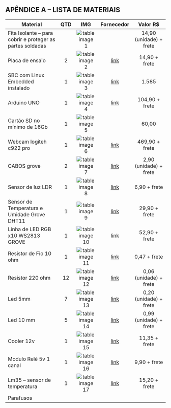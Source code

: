 ## APÊNDICE A – LISTA DE MATERIAIS

**Material** | **QTD** | **IMG** | **Fornecedor** | **Valor R$**
---|:---:|:---:|:---:|:---:
Fita Isolante – para cobrir e proteger as partes soldadas | | ![table image 1](https://user-images.githubusercontent.com/90244580/184217366-fb492fd9-ce43-448b-9e5e-22503ae40b7f.png) | | 14,90 (unidade) + frete 
Placa de ensaio | 2 | ![table image 2](https://user-images.githubusercontent.com/90244580/184217436-46083da1-896c-4b7e-b2c6-38f255a50c3e.png) | [link](https://www.baudaeletronica.com.br/protoboard-400-pontos.html?gclid=CjwKCAjw8sCRBhA6EiwA6_IF4cEV5l5mniLyBm1JD-gw3aV8A_0J2zPvPJ0TJUaMu-efac1_YSmUCBoCl1gQAvD_BwE) | 14,90 + frete
SBC com Linux Embedded instalado | 1 | ![table image 3](https://user-images.githubusercontent.com/90244580/184217505-278ef406-99fa-481a-a5bd-ae799281c561.png) | [link](https://produto.mercadolivre.com.br/MLB-1970374302-raspberry-pi3-model-b-quadcore-ram-wifi-14ghz-pi3-b-plus-_JM?matt_tool=56291529&matt_word=&matt_source=google&matt_campaign_id=14303413604&matt_ad_group_id=133074303519&matt_match_type=&matt_network=g&matt_device=c&matt_creative=584156655498&matt_keyword=&matt_ad_position=&matt_ad_type=pla&matt_merchant_id=142101233&matt_product_id=MLB1970374302&matt_product_partition_id=1413191054866&matt_target_id=aud-395642386021:pla-1413191054866&gclid=CjwKCAjwxOCRBhA8EiwA0X8hi_383t0iLZS-sIilqtl7zexwLdOuWyt0ahA-txpWglQ_9vQRMn4IVRoCCtUQAvD_BwE) | 1.585
Arduino UNO | 1 | ![table image 4](https://user-images.githubusercontent.com/90244580/184217584-0a65d57e-2d99-46a4-8853-f97ab9c81982.png) | [link](https://www.filipeflop.com/produto/placa-uno-r3-cabo-usb-para-arduino/) | 104,90 + frete
Cartão SD no mínimo de 16Gb | 1 | ![table image 5](https://user-images.githubusercontent.com/90244580/184217624-85b834e4-0e07-4a16-bcca-2b81070dd21f.png) | | 60,00
Webcam logiteh c922 pro | 1 | ![table image 6](https://user-images.githubusercontent.com/90244580/184217658-9e550d65-86ec-43dd-aa70-5561789f3f76.png) | [link](https://www.amazon.com.br/Widescreen-Tecnologia-Replacement-Logitech-Equipamentos/dp/B01MTTMPKT/ref=asc_df_B01MTTMPKT/?tag=googleshopp00-20&linkCode=df0&hvadid=379799917910&hvpos=&hvnetw=g&hvrand=6676299814954301536&hvpone=&hvptwo=&hvqmt=&hvdev=c&hvdvcmdl=&hvlocint=&hvlocphy=9102289&hvtargid=pla-405705784464&psc=1) | 469,90 + frete
CABOS grove | 2 | ![table image 7](https://user-images.githubusercontent.com/90244580/184217707-4d3da3af-24eb-440d-8051-d828d6a766d3.png) | [link](https://www.filipeflop.com/produto/cabo-grove-4-pinos-20cm/) | 2,90 (unidade) + frete
Sensor de luz LDR | 1 | ![table image 8](https://user-images.githubusercontent.com/90244580/184217754-0bdd5246-400f-4eea-9873-48c1dd2a9e39.png) | [link](https://www.baudaeletronica.com.br/sensor-de-luz.html?gclid=CjwKCAjwxOCRBhA8EiwA0X8hi-JQmio4wnOQ1k6OkvCAanT1i0GDDzEmEHgvGXd7OKttrM-ykSpHjBoChn0QAvD_BwE) | 6,90 + frete
Sensor de Temperatura e Umidade Grove DHT11 | 1 | ![table image 9](https://user-images.githubusercontent.com/90244580/184217787-4b360275-a83a-476c-94d8-b6967986662e.png) | [link](https://www.filipeflop.com/produto/sensor-de-temperatura-e-umidade-grove-dht11/) | 29,90 + frete
Linha de LED RGB x10 WS2813 GROVE | 1 | ![table image 10](https://user-images.githubusercontent.com/90244580/184217825-bb4268a0-40cc-4cf0-8776-a45d3f0f4525.png) | [link](https://www.filipeflop.com/produto/linha-de-led-rgb-x10-ws2813-grove/) | 52,90 + frete
Resistor de Fio 10 ohm | 1 | ![table image 11](https://user-images.githubusercontent.com/90244580/184217882-fae34402-8040-4343-9c1f-fbbb8e338adf.png) | [link](https://www.baudaeletronica.com.br/resistor-de-fio-10r-5-2w.html) | 0,47 + frete
Resistor 220 ohm | 12 | ![table image 12](https://user-images.githubusercontent.com/90244580/184217919-f82deb79-da0e-4a17-8569-63b4c8069a09.png) | [link](https://www.baudaeletronica.com.br/resistor-220r-5-1-4w.html?gclid=CjwKCAjwxOCRBhA8EiwA0X8hi5vBruhXDTiNMI_ptWXdOqAOdhZ6sXZBj4iiHEW1mhGs560JMzOh7xoC2hwQAvD_BwE) | 0,06 (unidade) + frete
Led 5mm | 7 | ![table image 13](https://user-images.githubusercontent.com/90244580/184217986-dd1a86b0-c83b-4404-b666-0bc15a378544.png) | [link](https://www.baudaeletronica.com.br/led-difuso-5mm-vermelho.html?gclid=CjwKCAjwxOCRBhA8EiwA0X8hizoptHIPSd7S7wBQ10l7ub9TwOIievJordxDXrpZlq8bSkt5HAjo-xoCu-wQAvD_BwE) | 0,20 (unidade) + frete
Led 10 mm | 5 | ![table image 14](https://user-images.githubusercontent.com/90244580/184218043-e9432258-259a-4b41-9f32-935fbaaa8f10.png) | [link](https://www.baudaeletronica.com.br/led-de-alto-brilho10mm-branco.html?gclid=CjwKCAjwxOCRBhA8EiwA0X8hi0xyCnLrrx-1mxAVvDLsHsuKzVX28EKxAxbi1drFuK-wGAPH66HORRoCRAIQAvD_BwE) | 0,99 (unidade) + frete
Cooler 12v | 1 | ![table image 15](https://user-images.githubusercontent.com/90244580/184218084-5d5560ba-eaaf-4544-8166-7c9d88c94ef9.png) | [link](https://www.baudaeletronica.com.br/cooler-12vdc-40x40x10mm.html?gclid=CjwKCAjwxOCRBhA8EiwA0X8hi-FUsVYQF1IHl-ble1oZq7U4JRg0eLdpv6dXX4AcGOJz5KfbQGkqhRoCN3MQAvD_BwE) | 11,35 + frete
Modulo Relé 5v 1 canal | 1 | ![table image 16](https://user-images.githubusercontent.com/90244580/184218126-921b725b-27c9-41f9-8d5d-28ea01a62485.png) | [link](https://www.filipeflop.com/produto/modulo-rele-5v-1-canal/) | 9,90 + frete
Lm35 – sensor de temperatura | 1 | ![table image 17](https://user-images.githubusercontent.com/90244580/184226373-f4b6c64d-50e8-43a5-a6e7-76bf6e79a50e.png) | [link](https://www.baudaeletronica.com.br/sensor-de-temperatura-lm35.html) | 15,20 + frete
Parafusos | | | | | | |


